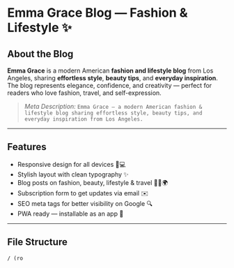 # Emma Grace Blog — Fashion & Lifestyle ✨

## About the Blog

**Emma Grace** is a modern American **fashion and lifestyle blog** from Los Angeles, sharing **effortless style**, **beauty tips**, and **everyday inspiration**. The blog represents elegance, confidence, and creativity — perfect for readers who love fashion, travel, and self-expression.

> *Meta Description:*
> `Emma Grace — a modern American fashion & lifestyle blog sharing effortless style, beauty tips, and everyday inspiration from Los Angeles.`

---

## Features

* Responsive design for all devices 📱💻
* Stylish layout with clean typography ✨
* Blog posts on fashion, beauty, lifestyle & travel 👗💄🌍
* Subscription form to get updates via email ✉️
* SEO meta tags for better visibility on Google 🔍
* PWA ready — installable as an app 📲

---

## File Structure

```
/ (ro
```
